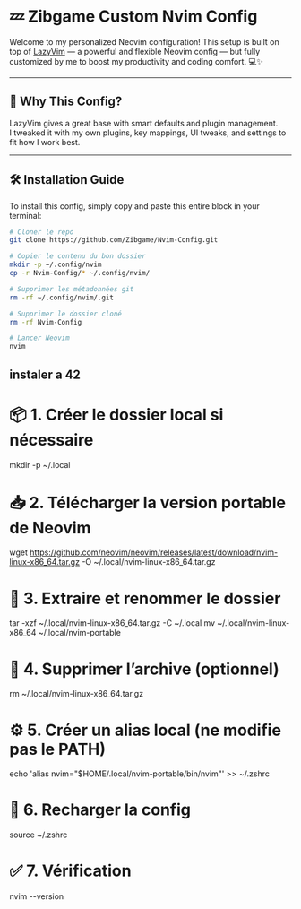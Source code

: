 # 💤 Zibgame Custom Nvim Config

Welcome to my personalized Neovim configuration! This setup is built on top of [LazyVim](https://github.com/LazyVim/LazyVim) — a powerful and flexible Neovim config — but fully customized by me to boost my productivity and coding comfort. 💻✨

---

## 🎯 Why This Config?

LazyVim gives a great base with smart defaults and plugin management.  
I tweaked it with my own plugins, key mappings, UI tweaks, and settings to fit how I work best.

---

## 🛠 Installation Guide

To install this config, simply copy and paste this entire block in your terminal:

```bash
# Cloner le repo
git clone https://github.com/Zibgame/Nvim-Config.git

# Copier le contenu du bon dossier
mkdir -p ~/.config/nvim
cp -r Nvim-Config/* ~/.config/nvim/

# Supprimer les métadonnées git
rm -rf ~/.config/nvim/.git

# Supprimer le dossier cloné
rm -rf Nvim-Config

# Lancer Neovim
nvim
```

## instaler a 42

# 📦 1. Créer le dossier local si nécessaire
mkdir -p ~/.local

# 📥 2. Télécharger la version portable de Neovim
wget https://github.com/neovim/neovim/releases/latest/download/nvim-linux-x86_64.tar.gz -O ~/.local/nvim-linux-x86_64.tar.gz

# 📂 3. Extraire et renommer le dossier
tar -xzf ~/.local/nvim-linux-x86_64.tar.gz -C ~/.local
mv ~/.local/nvim-linux-x86_64 ~/.local/nvim-portable

# 🧹 4. Supprimer l’archive (optionnel)
rm ~/.local/nvim-linux-x86_64.tar.gz

# ⚙️ 5. Créer un alias local (ne modifie pas le PATH)
echo 'alias nvim="$HOME/.local/nvim-portable/bin/nvim"' >> ~/.zshrc

# 🔁 6. Recharger la config
source ~/.zshrc

# ✅ 7. Vérification
nvim --version

